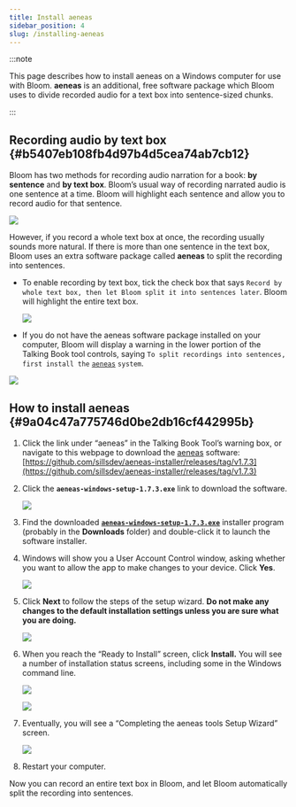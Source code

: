 ```yaml
---
title: Install aeneas
sidebar_position: 4
slug: /installing-aeneas
---
```




:::note

This page describes how to install aeneas on a Windows computer for use with Bloom. **aeneas** is an additional, free software package which Bloom uses to divide recorded audio for a text box into sentence-sized chunks. 

:::




## Recording audio by text box {#b5407eb108fb4d97b4d5cea74ab7cb12}


Bloom has two methods for recording audio narration for a book: **by sentence** and **by text box**. Bloom’s usual way of recording narrated audio is one sentence at a time. Bloom will highlight each sentence and allow you to record audio for that sentence.  


![](./installing-aeneas.03ed04c6-1eab-4b02-a751-b22ed2ebea95.png)


However, if you record a whole text box at once, the recording usually sounds more natural. If there is more than one sentence in the text box, Bloom uses an extra software package called **aeneas** to split the recording into sentences.

- To enable recording by text box, tick the check box that says `Record by whole text box, then let Bloom split it into sentences later`. Bloom will highlight the entire text box.

	![](./installing-aeneas.694ea562-7668-491a-af7e-ee2f43bb5488.png)

- If you do not have the aeneas software package installed on your computer, Bloom will display a warning in the lower portion of the Talking Book tool controls, saying `To split recordings into sentences, first install the` [`aeneas`](https://github.com/sillsdev/aeneas-installer/releases/tag/v1.7.3) `system`.

![](./installing-aeneas.21e364e8-fcd0-40e7-a492-826e5a33b22a.png)


## How to install aeneas {#9a04c47a775746d0be2db16cf442995b}

1. Click the link under “aeneas” in the Talking Book Tool’s warning box, or navigate to this webpage to download the [aeneas](https://github.com/sillsdev/aeneas-installer/releases/tag/v1.7.3) software: [https://github.com/sillsdev/aeneas-installer/releases/tag/v1.7.3](https://github.com/sillsdev/aeneas-installer/releases/tag/v1.7.3)
2. Click the **`aeneas-windows-setup-1.7.3.exe`** link to download the software.

	![](./installing-aeneas.ce6b3d2a-23ef-4283-a4d7-ce313fc8831c.png)

3. Find the downloaded [**`aeneas-windows-setup-1.7.3.exe`**](https://github.com/sillsdev/aeneas-installer/releases/download/v1.7.3/aeneas-windows-setup-1.7.3.exe)  installer program (probably in the **Downloads** folder) and double-click it to launch the software installer.
4. Windows will show you a User Account Control window, asking whether you want to allow the app to make changes to your device. Click **Yes**.

	![](./installing-aeneas.7c056bf8-4cfb-4977-a3e2-eadef8604d39.png)

5. Click **Next** to follow the steps of the setup wizard. **Do not make any changes to the default installation settings unless you are sure what you are doing.**

	![](./installing-aeneas.c83a3c34-8880-4bf9-8264-a04cca2d21d0.png)

6. When you reach the “Ready to Install” screen, click **Install.** You will see a number of installation status screens, including some in the Windows command line.

	![](./installing-aeneas.54bac4f2-16b0-497c-8e65-0cab45e3fcf9.png)


	![](./installing-aeneas.6b04800f-c0bb-4ff8-8bec-e23e8852f5db.png)

7. Eventually, you will see a “Completing the aeneas tools Setup Wizard” screen.

	![](./installing-aeneas.9e46ee10-2a24-4453-963c-c0e883109d9a.png)

8. Restart your computer.

Now you can record an entire text box in Bloom, and let Bloom automatically split the recording into sentences. 

